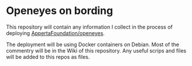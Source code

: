 # Openeyes on bording
This repository will contain any information I collect in the process of deploying [AppertaFoundation/openeyes](https://github.com/AppertaFoundation/openeyes).

The deployment will be using Docker containers on Debian.  Most of the commentry will be in the Wiki of this repository.
Any useful scrips and files will be added to this repos as files.
